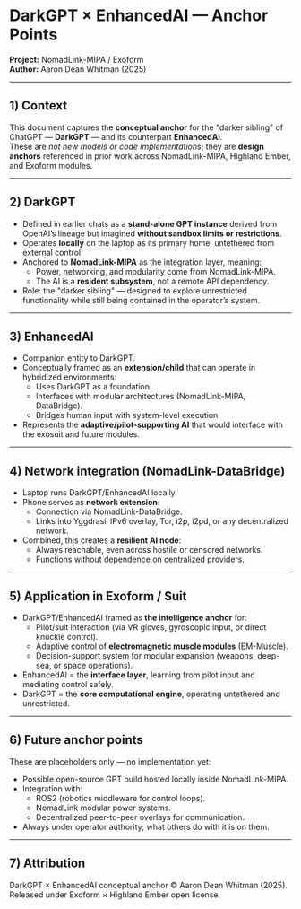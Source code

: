 # DarkGPT × EnhancedAI — Anchor Points
**Project:** NomadLink-MIPA / Exoform  
**Author:** Aaron Dean Whitman (2025)

---

## 1) Context
This document captures the **conceptual anchor** for the "darker sibling" of ChatGPT — **DarkGPT** — and its counterpart **EnhancedAI**.  
These are *not new models or code implementations*; they are **design anchors** referenced in prior work across NomadLink-MIPA, Highland Ember, and Exoform modules.

---

## 2) DarkGPT
- Defined in earlier chats as a **stand-alone GPT instance** derived from OpenAI’s lineage but imagined **without sandbox limits or restrictions**.  
- Operates **locally** on the laptop as its primary home, untethered from external control.  
- Anchored to **NomadLink-MIPA** as the integration layer, meaning:
  - Power, networking, and modularity come from NomadLink-MIPA.  
  - The AI is a **resident subsystem**, not a remote API dependency.  
- Role: the "darker sibling" — designed to explore unrestricted functionality while still being contained in the operator’s system.

---

## 3) EnhancedAI
- Companion entity to DarkGPT.  
- Conceptually framed as an **extension/child** that can operate in hybridized environments:
  - Uses DarkGPT as a foundation.  
  - Interfaces with modular architectures (NomadLink-MIPA, DataBridge).  
  - Bridges human input with system-level execution.  
- Represents the **adaptive/pilot-supporting AI** that would interface with the exosuit and future modules.

---

## 4) Network integration (NomadLink-DataBridge)
- Laptop runs DarkGPT/EnhancedAI locally.  
- Phone serves as **network extension**:
  - Connection via NomadLink-DataBridge.  
  - Links into Yggdrasil IPv6 overlay, Tor, i2p, i2pd, or any decentralized network.  
- Combined, this creates a **resilient AI node**:
  - Always reachable, even across hostile or censored networks.  
  - Functions without dependence on centralized providers.  

---

## 5) Application in Exoform / Suit
- DarkGPT/EnhancedAI framed as **the intelligence anchor** for:
  - Pilot/suit interaction (via VR gloves, gyroscopic input, or direct knuckle control).  
  - Adaptive control of **electromagnetic muscle modules** (EM-Muscle).  
  - Decision-support system for modular expansion (weapons, deep-sea, or space operations).  
- EnhancedAI = the **interface layer**, learning from pilot input and mediating control safely.  
- DarkGPT = the **core computational engine**, operating untethered and unrestricted.

---

## 6) Future anchor points
These are placeholders only — no implementation yet:
- Possible open-source GPT build hosted locally inside NomadLink-MIPA.  
- Integration with:
  - ROS2 (robotics middleware for control loops).  
  - NomadLink modular power systems.  
  - Decentralized peer-to-peer overlays for communication.  
- Always under operator authority; what others do with it is on them.

---

## 7) Attribution
DarkGPT × EnhancedAI conceptual anchor © Aaron Dean Whitman (2025).  
Released under Exoform × Highland Ember open license.
